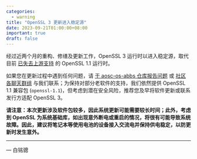 ```yaml
---
categories:
  - warning
title: "OpenSSL 3 更新进入稳定源"
date: 2023-09-21T01:00:00+08:00
important: true
draft: false
---
```


经过近两个月的重构、修缮及更新工作，OpenSSL 3 运行时以进入稳定源，取代目前 [已失去上游支持](https://www.openssl.org/blog/blog/2023/09/11/eol-111/) 的 OpenSSL 1.1 运行时。

如果您在更新过程中遇到任何问题，请 [于 aosc-os-abbs 仓库报告问题](https://github.com/AOSC-Dev/aosc-os-abbs/issues/new?assignees=&labels=&projects=&template=bug-report.yml) 或 [社区各聊天群组](https://t.me/aosc_main) 与我们联系；为保持对部分老软件的支持，我们依然提供 OpenSSL 1.1 兼容包 (`openssl-1.1`)，但考虑到潜在安全风险，推荐您及早将软件更新或联系发行方适配 OpenSSL 3。

**请注意：本次更新涉及软件包较多，因此系统更新可能需要较长时间；此外，考虑到 OpenSSL 为系统基础库，如出现意外断电或重启的情况，将很有可能导致系统故障。因此，建议将笔记本等使用电池的设备接入交流电并保持供电稳定，以防更新时发生意外。**

---

— 白铭骢
